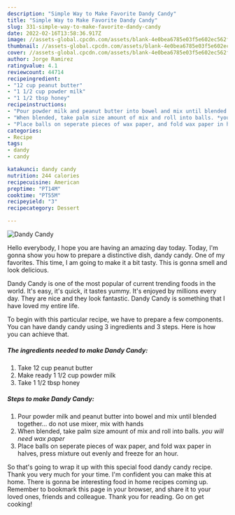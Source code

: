 ```yaml
---
description: "Simple Way to Make Favorite Dandy Candy"
title: "Simple Way to Make Favorite Dandy Candy"
slug: 331-simple-way-to-make-favorite-dandy-candy
date: 2022-02-16T13:58:36.917Z
image: //assets-global.cpcdn.com/assets/blank-4e0bea6785e03f5e602ec562f230caae08da540cada707380b4fe1bbebba43da.png
thumbnail: //assets-global.cpcdn.com/assets/blank-4e0bea6785e03f5e602ec562f230caae08da540cada707380b4fe1bbebba43da.png
cover: //assets-global.cpcdn.com/assets/blank-4e0bea6785e03f5e602ec562f230caae08da540cada707380b4fe1bbebba43da.png
author: Jorge Ramirez
ratingvalue: 4.1
reviewcount: 44714
recipeingredient:
- "12 cup peanut butter"
- "1 1/2 cup powder milk"
- "1 1/2 tbsp honey"
recipeinstructions:
- "Pour powder milk and peanut butter into bowel and mix until blended together... do not use mixer, mix with hands"
- "When blended, take palm size amount of mix and roll into balls. *you will need wax paper*"
- "Place balls on seperate pieces of wax paper, and fold wax paper in halves, press mixture out evenly and freeze for an hour."
categories:
- Recipe
tags:
- dandy
- candy

katakunci: dandy candy 
nutrition: 244 calories
recipecuisine: American
preptime: "PT14M"
cooktime: "PT55M"
recipeyield: "3"
recipecategory: Dessert

---
```



![Dandy Candy](//assets-global.cpcdn.com/assets/blank-4e0bea6785e03f5e602ec562f230caae08da540cada707380b4fe1bbebba43da.png)

Hello everybody, I hope you are having an amazing day today. Today, I'm gonna show you how to prepare a distinctive dish, dandy candy. One of my favorites. This time, I am going to make it a bit tasty. This is gonna smell and look delicious.

Dandy Candy is one of the most popular of current trending foods in the world. It's easy, it's quick, it tastes yummy. It's enjoyed by millions every day. They are nice and they look fantastic. Dandy Candy is something that I have loved my entire life.




To begin with this particular recipe, we have to prepare a few components. You can have dandy candy using 3 ingredients and 3 steps. Here is how you can achieve that.

<!--inarticleads1-->

##### The ingredients needed to make Dandy Candy:

1. Take 12 cup peanut butter
1. Make ready 1 1/2 cup powder milk
1. Take 1 1/2 tbsp honey




<!--inarticleads2-->

##### Steps to make Dandy Candy:

1. Pour powder milk and peanut butter into bowel and mix until blended together... do not use mixer, mix with hands
1. When blended, take palm size amount of mix and roll into balls. *you will need wax paper*
1. Place balls on seperate pieces of wax paper, and fold wax paper in halves, press mixture out evenly and freeze for an hour.




So that's going to wrap it up with this special food dandy candy recipe. Thank you very much for your time. I'm confident you can make this at home. There is gonna be interesting food in home recipes coming up. Remember to bookmark this page in your browser, and share it to your loved ones, friends and colleague. Thank you for reading. Go on get cooking!
